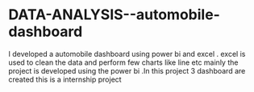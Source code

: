 # DATA-ANALYSIS--automobile-dashboard
I developed a automobile dashboard using power bi and excel . excel is used to clean the data and perform few charts like line etc mainly the project is developed using the power bi .In this project 3 dashboard are created this is a internship project
